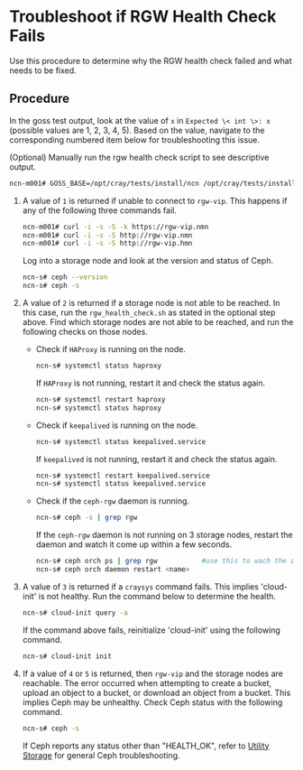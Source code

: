 # Troubleshoot if RGW Health Check Fails

Use this procedure to determine why the RGW health check failed and what needs to be fixed.

## Procedure

In the goss test output, look at the value of `x` in `Expected \< int \>: x` (possible values are 1, 2, 3, 4, 5). Based on the value, navigate to the corresponding numbered item below for troubleshooting this issue.

(Optional) Manually run the rgw health check script to see descriptive output.

```bash
ncn-m001# GOSS_BASE=/opt/cray/tests/install/ncn /opt/cray/tests/install/ncn/scripts/rgw_health_check.sh
```


1. A value of `1` is returned if unable to connect to `rgw-vip`. This happens if any of the following three commands fail.

    ```bash
    ncn-m001# curl -i -s -S -k https://rgw-vip.nmn
    ncn-m001# curl -i -s -S http://rgw-vip.nmn
    ncn-m001# curl -i -s -S http://rgw-vip.hmn
    ```
    Log into a storage node and look at the version and status of Ceph.
    ```bash
    ncn-s# ceph --version
    ncn-s# ceph -s
    ```


1. A value of `2` is returned if a storage node is not able to be reached. In this case, run the `rgw_health_check.sh` as stated in the optional step above. Find which storage nodes are not able to be reached, and run the following checks on those nodes.

    - Check if `HAProxy` is running on the node.

        ```bash
        ncn-s# systemctl status haproxy
        ```
        If `HAProxy` is not running, restart it and check the status again.
        ```bash
        ncn-s# systemctl restart haproxy
        ncn-s# systemctl status haproxy
        ```

    - Check if `keepalived` is running on the node.

        ```bash
        ncn-s# systemctl status keepalived.service
        ```
        If `keepalived` is not running, restart it and check the status again.
        ```bash
        ncn-s# systemctl restart keepalived.service
        ncn-s# systemctl status keepalived.service
        ```

    - Check if the `ceph-rgw` daemon is running.
        ```bash
        ncn-s# ceph -s | grep rgw
        ```
        If the `ceph-rgw` daemon is not running on 3 storage nodes, restart the daemon and watch it come up within a few seconds.

        ```bash
        ncn-s# ceph orch ps | grep rgw           #use this to wach the daemon start
        ncn-s# ceph orch daemon restart <name>
        ```


1. A value of `3` is returned if a `craysys` command fails. This implies 'cloud-init' is not healthy. Run the command below to determine the health.

    ```bash
    ncn-s# cloud-init query -a
    ```

    If the command above fails, reinitialize 'cloud-init' using the following command.

    ```bash
    ncn-s# cloud-init init
    ```


1. If a value of `4` or `5` is returned, then `rgw-vip` and the storage nodes are reachable. The error occurred when attempting to create a bucket, upload an object to a bucket, or download an object from a bucket. This implies Ceph may be unhealthy. Check Ceph status with the following command.

    ```bash
    ncn-s# ceph -s
    ```

    If Ceph reports any status other than "HEALTH_OK", refer to [Utility Storage](Utility_Storage.md) for general Ceph troubleshooting.


